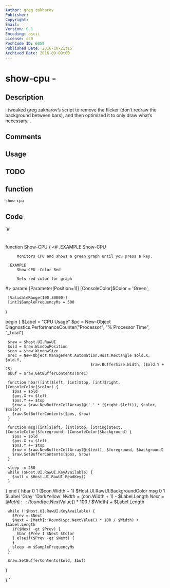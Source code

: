 ```yaml
---
Author: greg zakharov
Publisher: 
Copyright: 
Email: 
Version: 0.1
Encoding: ascii
License: cc0
PoshCode ID: 6059
Published Date: 2016-10-21t15
Archived Date: 2016-09-09t00
---
```


# show-cpu - 

## Description

i tweaked greg zakharov’s script to remove the flicker (don’t redraw the background between bars), and then optimized it to only draw what’s necessary…

## Comments



## Usage



## TODO



## function

`show-cpu`

## Code

`#
 #
 function Show-CPU {
   <#
     .EXAMPLE
         Show-CPU
 
         Monitors CPU and shows a green graph until you press a key.
 
     .EXAMPLE
         Show-CPU -Color Red
 
         Sets red color for graph
   #>
   param(
     [Parameter(Position=1)]
     [ConsoleColor]$Color = 'Green',
 
     [ValidateRange(100,30000)]
     [int]$SampleFrequencyMs = 500
   )
   
   begin {
     $Label = "CPU Usage"
     $pc = New-Object Diagnostics.PerformanceCounter("Processor", "% Processor Time", "_Total")
 
     $raw = $host.UI.RawUI
     $old = $raw.WindowPosition
     $con = $raw.WindowSize
     $rec = New-Object Management.Automation.Host.Rectangle $old.X, $old.Y, `
                                         $raw.BufferSize.Width, ($old.Y + 25)
     $buf = $raw.GetBufferContents($rec)
     
     function hbar([int]$left, [int]$top, [int]$right, [ConsoleColor]$color) {
       $pos = $old
       $pos.X += $left
       $pos.Y += $top
       $row = $raw.NewBufferCellArray(@(' ' * ($right-$left)), $color, $color)
       $raw.SetBufferContents($pos, $row)
     }
     
     function msg([int]$left, [int]$top, [String]$text, [ConsoleColor]$foreground, [ConsoleColor]$background) {
       $pos = $old
       $pos.X += $left
       $pos.Y += $top
       $row = $raw.NewBufferCellArray(@($text), $foreground, $background)
       $raw.SetBufferContents($pos, $row)
     }
 
     sleep -m 250
     while ($Host.UI.RawUI.KeyAvailable) {
       $null = $Host.UI.RawUI.ReadKey()
     }
 
   }
   end {
     hbar 0 1 ($con.Width + 1) $Host.UI.RawUI.BackgroundColor
     msg 0 1 $Label 'Gray' 'DarkYellow'
     $Width = ($con.Width + 1) - $Label.Length
     $Next = [Math]::Round($pc.NextValue() * 100 / $Width) + $Label.Length
 
     while (!$Host.UI.RawUI.KeyAvailable) {      
       $Prev = $Next
       $Next = [Math]::Round($pc.NextValue() * 100 / $Width) + $Label.Length
       if($Next -gt $Prev) {
         hbar $Prev 1 $Next $Color
       } elseif($Prev -gt $Next) {
       }
       sleep -m $SampleFrequencyMs
     }
 
     $raw.SetBufferContents($old, $buf)
   }
 
 
 
 }
`

